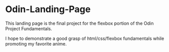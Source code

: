 # Odin-Landing-Page

This landing page is the final project for the flexbox portion of the Odin Project Fundamentals.

I hope to demonstrate a good grasp of html/css/flexbox fundamentals while promoting my favorite anime.


